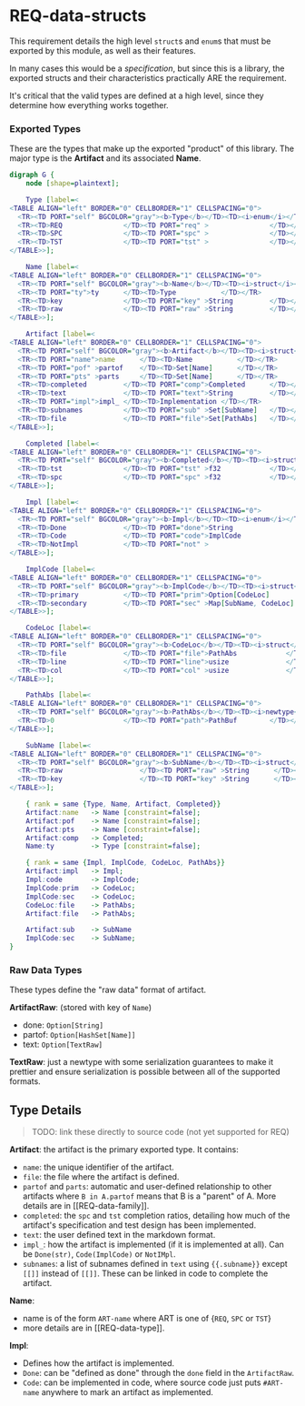 # REQ-data-structs
This requirement details the high level `struct`s and `enum`s that must be
exported by this module, as well as their features.

In many cases this would be a *specification*, but since this is a library,
the exported structs and their characteristics practically ARE the
requirement.

It's critical that the valid types are defined at a high level, since
they determine how everything works together.

### Exported Types
These are the types that make up the exported "product" of this library. The
major type is the **Artifact** and its associated **Name**.

```dot
digraph G {
    node [shape=plaintext];

    Type [label=<
<TABLE ALIGN="left" BORDER="0" CELLBORDER="1" CELLSPACING="0">
  <TR><TD PORT="self" BGCOLOR="gray"><b>Type</b></TD><TD><i>enum</i></TD></TR>
  <TR><TD>REQ               </TD><TD PORT="req" >               </TD></TR>
  <TR><TD>SPC               </TD><TD PORT="spc" >               </TD></TR>
  <TR><TD>TST               </TD><TD PORT="tst" >               </TD></TR>
</TABLE>>];

    Name [label=<
<TABLE ALIGN="left" BORDER="0" CELLBORDER="1" CELLSPACING="0">
  <TR><TD PORT="self" BGCOLOR="gray"><b>Name</b></TD><TD><i>struct</i></TD></TR>
  <TR><TD PORT="ty">ty      </TD><TD>Type           </TD></TR>
  <TR><TD>key               </TD><TD PORT="key" >String         </TD></TR>
  <TR><TD>raw               </TD><TD PORT="raw" >String         </TD></TR>
</TABLE>>];

    Artifact [label=<
<TABLE ALIGN="left" BORDER="0" CELLBORDER="1" CELLSPACING="0">
  <TR><TD PORT="self" BGCOLOR="gray"><b>Artifact</b></TD><TD><i>struct</i></TD></TR>
  <TR><TD PORT="name">name      </TD><TD>Name           </TD></TR>
  <TR><TD PORT="pof" >partof    </TD><TD>Set[Name]      </TD></TR>
  <TR><TD PORT="pts" >parts     </TD><TD>Set[Name]      </TD></TR>
  <TR><TD>completed         </TD><TD PORT="comp">Completed      </TD></TR>
  <TR><TD>text              </TD><TD PORT="text">String         </TD></TR>
  <TR><TD PORT="impl">impl_ </TD><TD>Implementation </TD></TR>
  <TR><TD>subnames          </TD><TD PORT="sub" >Set[SubName]   </TD></TR>
  <TR><TD>file              </TD><TD PORT="file">Set[PathAbs]   </TD></TR>
</TABLE>>];

    Completed [label=<
<TABLE ALIGN="left" BORDER="0" CELLBORDER="1" CELLSPACING="0">
  <TR><TD PORT="self" BGCOLOR="gray"><b>Completed</b></TD><TD><i>struct</i></TD></TR>
  <TR><TD>tst               </TD><TD PORT="tst" >f32            </TD></TR>
  <TR><TD>spc               </TD><TD PORT="spc" >f32            </TD></TR>
</TABLE>>];

    Impl [label=<
<TABLE ALIGN="left" BORDER="0" CELLBORDER="1" CELLSPACING="0">
  <TR><TD PORT="self" BGCOLOR="gray"><b>Impl</b></TD><TD><i>enum</i></TD></TR>
  <TR><TD>Done              </TD><TD PORT="done">String                 </TD></TR>
  <TR><TD>Code              </TD><TD PORT="code">ImplCode               </TD></TR>
  <TR><TD>NotImpl           </TD><TD PORT="not" >                       </TD></TR>
</TABLE>>];

    ImplCode [label=<
<TABLE ALIGN="left" BORDER="0" CELLBORDER="1" CELLSPACING="0">
  <TR><TD PORT="self" BGCOLOR="gray"><b>ImplCode</b></TD><TD><i>struct</i></TD></TR>
  <TR><TD>primary           </TD><TD PORT="prim">Option[CodeLoc]        </TD></TR>
  <TR><TD>secondary         </TD><TD PORT="sec" >Map[SubName, CodeLoc]  </TD></TR>
</TABLE>>];

    CodeLoc [label=<
<TABLE ALIGN="left" BORDER="0" CELLBORDER="1" CELLSPACING="0">
  <TR><TD PORT="self" BGCOLOR="gray"><b>CodeLoc</b></TD><TD><i>struct</i>  </TD></TR>
  <TR><TD>file              </TD><TD PORT="file">PathAbs            </TD></TR>
  <TR><TD>line              </TD><TD PORT="line">usize              </TD></TR>
  <TR><TD>col               </TD><TD PORT="col" >usize              </TD></TR>
</TABLE>>];

    PathAbs [label=<
<TABLE ALIGN="left" BORDER="0" CELLBORDER="1" CELLSPACING="0">
  <TR><TD PORT="self" BGCOLOR="gray"><b>PathAbs</b></TD><TD><i>newtype</i></TD></TR>
  <TR><TD>0                 </TD><TD PORT="path">PathBuf        </TD></TR>
</TABLE>>];

    SubName [label=<
<TABLE ALIGN="left" BORDER="0" CELLBORDER="1" CELLSPACING="0">
  <TR><TD PORT="self" BGCOLOR="gray"><b>SubName</b></TD><TD><i>struct</i></TD></TR>
  <TR><TD>raw                   </TD><TD PORT="raw" >String      </TD></TR>
  <TR><TD>key                   </TD><TD PORT="key" >String      </TD></TR>
</TABLE>>];

    { rank = same {Type, Name, Artifact, Completed}}
    Artifact:name   -> Name [constraint=false];
    Artifact:pof    -> Name [constraint=false];
    Artifact:pts    -> Name [constraint=false];
    Artifact:comp   -> Completed;
    Name:ty         -> Type [constraint=false];

    { rank = same {Impl, ImplCode, CodeLoc, PathAbs}}
    Artifact:impl   -> Impl;
    Impl:code       -> ImplCode;
    ImplCode:prim   -> CodeLoc;
    ImplCode:sec    -> CodeLoc;
    CodeLoc:file    -> PathAbs;
    Artifact:file   -> PathAbs;

    Artifact:sub    -> SubName
    ImplCode:sec    -> SubName;
}
```

### Raw Data Types
These types define the "raw data" format of artifact.

**ArtifactRaw**: (stored with key of `Name`)
- done: `Option[String]`
- partof: `Option[HashSet[Name]]`
- text: `Option[TextRaw]`

**TextRaw**: just a newtype with some serialization guarantees
to make it prettier and ensure serialization is possible between
all of the supported formats.

## Type Details
> TODO: link these directly to source code (not yet supported for REQ)

**Artifact**: the artifact is the primary exported type. It contains:
  - `name`: the unique identifier of the artifact.
  - `file`: the file where the artifact is defined.
  - `partof` and `parts`: automatic and user-defined relationship to other
    artifacts where `B in A.partof` means that B is a "parent" of A.
    More details are in [[REQ-data-family]].
  - `completed`: the `spc` and `tst` completion ratios, detailing how much of
    the artifact's specification and test design has been implemented.
  - `text`: the user defined text in the markdown format.
  - `impl_`: how the artifact is implemented (if it is implemented at all). Can
    be `Done(str)`, `Code(ImplCode)` or `NotIMpl`.
  - `subnames`: a list of subnames defined in `text` using `{{.subname}}`
    except `[[]]` instead of `[[]]`. These can be linked in code to complete
    the artifact.

**Name**:
  - name is of the form `ART-name` where ART is one of {`REQ`, `SPC` or `TST`}
  - more details are in [[REQ-data-type]].

**Impl**:
  - Defines how the artifact is implemented.
  - `Done`: can be "defined as done" through the `done` field in the
    `ArtifactRaw`.
  - `Code`: can be implemented in code, where source code just puts `#ART-name`
    anywhere to mark an artifact as implemented.
